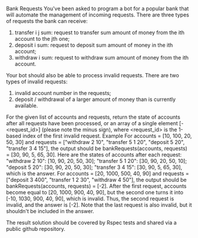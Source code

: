 Bank Requests
You've been asked to program a bot for a popular bank that will automate the management of incoming requests. There are three types of requests the bank can receive:
1) transfer i j sum: request to transfer sum amount of money from the ith account to the jth one;
2) deposit i sum: request to deposit sum amount of money in the ith account;
3) withdraw i sum: request to withdraw sum amount of money from the ith account.

Your bot should also be able to process invalid requests. There are two types of invalid requests:
1) invalid account number in the requests;
2) deposit / withdrawal of a larger amount of money than is currently available.

For the given list of accounts and requests, return the state of accounts after all requests have been processed, or an array of a single element [-<request_id>]
(please note the minus sign), where <request_id> is the 1-based index of the first invalid request.
Example
For accounts = [10, 100, 20, 50, 30] and requests = ["withdraw 2 10", "transfer 5 1 20", "deposit 5 20", "transfer 3 4 15"],
the output should be bankRequests(accounts, requests) = [30, 90, 5, 65, 30].
Here are the states of accounts after each request:
"withdraw 2 10": [10, 90, 20, 50, 30];
"transfer 5 1 20": [30, 90, 20, 50, 10];
"deposit 5 20": [30, 90, 20, 50, 30];
"transfer 3 4 15": [30, 90, 5, 65, 30], which is the answer.
For accounts = [20, 1000, 500, 40, 90] and requests = ["deposit 3 400", "transfer 1 2 30", "withdraw 4 50"],
the output should be bankRequests(accounts, requests) = [-2].
After the first request, accounts become equal to [20, 1000, 900, 40, 90], but the second one turns it into [-10, 1030, 900, 40, 90], which is invalid.
Thus, the second request is invalid, and the answer is [-2]. Note that the last request is also invalid, but it shouldn't be included in the answer.

The result solution should be covered by Rspec tests and shared via a public github repository.
